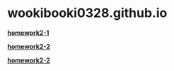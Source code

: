 # wookibooki0328.github.io

[**homework2-1**](https://wookibooki0328.github.io/homework2-1.html)

[**homework2-2**](https://wookibooki0328.github.io/homework2-2.html)

[**homework2-2**](https://wookibooki0328.github.io/homework2-3.html)
